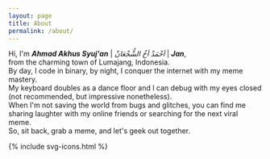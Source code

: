 ```yaml
---
layout: page
title: About
permalink: /about/
---
```


Hi, I'm **_Ahmad Akhus Syuj'an_** | _اَحْمَدْ اَخُ الشُّجْعَانْ_ | **_Jan_**,  
from the charming town of Lumajang, Indonesia.  
By day, I code in binary, by night, I conquer the internet with my meme mastery.  
My keyboard doubles as a dance floor and I can debug with my eyes closed (not recommended, but impressive nonetheless).  
When I'm not saving the world from bugs and glitches, you can find me sharing laughter with my online friends or searching for the next viral meme.  
So, sit back, grab a meme, and let's geek out together.

{% include svg-icons.html %}

